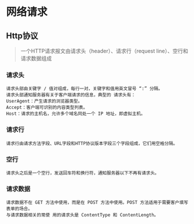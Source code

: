 # 网络请求
## Http协议
> 一个HTTP请求报文由请求头（header）、请求行（request line）、空行和请求数据组成

### 请求头
```
请求头部由关键字 / 值对组成，每行一对，关键字和值用英文冒号 “:” 分隔。
请求头部通知服务器有关于客户端请求的信息，典型的 请求头有：
UserAgent：产生请求的浏览器类型。
Accept：客户端可识别的内容类型列表。
Host：请求的主机名，允许多个域名同处一个 IP 地址，即虚拟主机。
```

### 请求行
```
请求行由请求方法字段、URL字段和HTTP协议版本字段三个字段组成，它们用空格分隔。
```
### 空行
```
请求头之后是一个空行，发送回车符和换行符，通知服务器以下不再有请求头。
```

### 请求数据
```
请求数据不在 GET 方法中使用，而是在 POST 方法中使用。POST 方法适用于需要客户填写表单的场合。
与请求数据相关的常使 用的请求头是 ContentType 和 ContentLength。

```